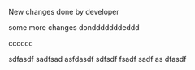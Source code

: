 New changes done by developer

some more changes dondddddddeddd


cccccc

sdfasdf
sadfsad
asfdasdf
sdfsdf
fsadf
sadf
as
dfasdf
